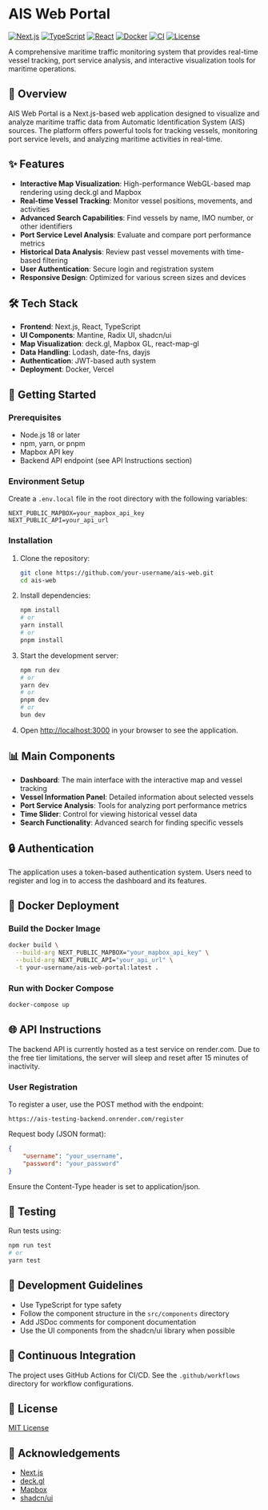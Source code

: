 # AIS Web Portal

[![Next.js](https://img.shields.io/badge/Next.js-15.x-black?style=flat-square&logo=next.js)](https://nextjs.org/)
[![TypeScript](https://img.shields.io/badge/TypeScript-5.x-blue?style=flat-square&logo=typescript)](https://www.typescriptlang.org/)
[![React](https://img.shields.io/badge/React-19.x-61DAFB?style=flat-square&logo=react)](https://reactjs.org/)
[![Docker](https://img.shields.io/badge/Docker-Ready-2496ED?style=flat-square&logo=docker)](https://www.docker.com/)
[![CI](https://img.shields.io/github/actions/workflow/status/johngao122/AIS-Web-Portal/Deploy%20to%20GitHub%20Pages.yml?branch=main&style=flat-square&logo=github)](https://github.com/johngao122/AIS-Web-Portal/actions)
[![License](https://img.shields.io/badge/License-MIT-yellow.svg?style=flat-square)](LICENSE)

A comprehensive maritime traffic monitoring system that provides real-time vessel tracking, port service analysis, and interactive visualization tools for maritime operations.

## 🚢 Overview

AIS Web Portal is a Next.js-based web application designed to visualize and analyze maritime traffic data from Automatic Identification System (AIS) sources. The platform offers powerful tools for tracking vessels, monitoring port service levels, and analyzing maritime activities in real-time.

## ✨ Features

-   **Interactive Map Visualization**: High-performance WebGL-based map rendering using deck.gl and Mapbox
-   **Real-time Vessel Tracking**: Monitor vessel positions, movements, and activities
-   **Advanced Search Capabilities**: Find vessels by name, IMO number, or other identifiers
-   **Port Service Level Analysis**: Evaluate and compare port performance metrics
-   **Historical Data Analysis**: Review past vessel movements with time-based filtering
-   **User Authentication**: Secure login and registration system
-   **Responsive Design**: Optimized for various screen sizes and devices

## 🛠️ Tech Stack

-   **Frontend**: Next.js, React, TypeScript
-   **UI Components**: Mantine, Radix UI, shadcn/ui
-   **Map Visualization**: deck.gl, Mapbox GL, react-map-gl
-   **Data Handling**: Lodash, date-fns, dayjs
-   **Authentication**: JWT-based auth system
-   **Deployment**: Docker, Vercel

## 🚀 Getting Started

### Prerequisites

-   Node.js 18 or later
-   npm, yarn, or pnpm
-   Mapbox API key
-   Backend API endpoint (see API Instructions section)

### Environment Setup

Create a `.env.local` file in the root directory with the following variables:

```
NEXT_PUBLIC_MAPBOX=your_mapbox_api_key
NEXT_PUBLIC_API=your_api_url
```

### Installation

1. Clone the repository:

    ```bash
    git clone https://github.com/your-username/ais-web.git
    cd ais-web
    ```

2. Install dependencies:

    ```bash
    npm install
    # or
    yarn install
    # or
    pnpm install
    ```

3. Start the development server:

    ```bash
    npm run dev
    # or
    yarn dev
    # or
    pnpm dev
    # or
    bun dev
    ```

4. Open [http://localhost:3000](http://localhost:3000) in your browser to see the application.

## 📊 Main Components

-   **Dashboard**: The main interface with the interactive map and vessel tracking
-   **Vessel Information Panel**: Detailed information about selected vessels
-   **Port Service Analysis**: Tools for analyzing port performance metrics
-   **Time Slider**: Control for viewing historical vessel data
-   **Search Functionality**: Advanced search for finding specific vessels

## 🔒 Authentication

The application uses a token-based authentication system. Users need to register and log in to access the dashboard and its features.

## 🐳 Docker Deployment

### Build the Docker Image

```bash
docker build \
  --build-arg NEXT_PUBLIC_MAPBOX="your_mapbox_api_key" \
  --build-arg NEXT_PUBLIC_API="your_api_url" \
  -t your-username/ais-web-portal:latest .
```

### Run with Docker Compose

```bash
docker-compose up
```

## 🌐 API Instructions

The backend API is currently hosted as a test service on render.com. Due to the free tier limitations, the server will sleep and reset after 15 minutes of inactivity.

### User Registration

To register a user, use the POST method with the endpoint:

```
https://ais-testing-backend.onrender.com/register
```

Request body (JSON format):

```json
{
    "username": "your_username",
    "password": "your_password"
}
```

Ensure the Content-Type header is set to application/json.

## 🧪 Testing

Run tests using:

```bash
npm run test
# or
yarn test
```

## 📝 Development Guidelines

-   Use TypeScript for type safety
-   Follow the component structure in the `src/components` directory
-   Add JSDoc comments for component documentation
-   Use the UI components from the shadcn/ui library when possible

## 🔄 Continuous Integration

The project uses GitHub Actions for CI/CD. See the `.github/workflows` directory for workflow configurations.

## 📄 License

[MIT License](LICENSE)

## 🙏 Acknowledgements

-   [Next.js](https://nextjs.org/)
-   [deck.gl](https://deck.gl/)
-   [Mapbox](https://www.mapbox.com/)
-   [shadcn/ui](https://ui.shadcn.com/)
